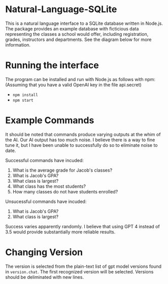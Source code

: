 # Natural-Language-SQLite

This is a natural language interface to a SQLite database written in Node.js. 
The package provides an example database with ficticious data representing the classes a school would offer, including registration, grades, instructors and departments. See the diagram below for more information.

# Running the interface

The program can be installed and run with Node.js as follows with npm: (Assuming that you have a valid OpenAI key in the file api.secret)
* ```npm install```
* ```npm start```

# Example Commands
It should be noted that commands produce varying outputs at the whim of the AI. Our AI output has too much noise. I believe there is a way to fine tune it, but I have been unable to successfully do so to eliminate noise to date.

Successful commands have incuded:
1. What is the average grade for Jacob's classes?
1. What is Jacob's GPA?
1. What class is largest?
1. What class has the most students?
1. How many classes do not have students enrolled?

Unsucessful commands have incuded:
1. What is Jacob's GPA?
1. What class is largest?

Success varies apparently randomly. I believe that using GPT 4 instead of 3.5 would provide substantially more reliable results.

# Changing Version
The version is selected from the plain-text list of gpt model versions found in ```version.chat```. The first recognized version will be selected. Versions should be deliminated with new lines.
